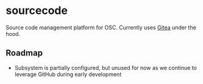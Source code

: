 sourcecode
==========

Source code management platform for OSC. Currently uses
[Gitea](https://gitea.io) under the hood.

Roadmap
-------

* Subsystem is partially configured, but unused for now as we continue to
  leverage GitHub during early development
